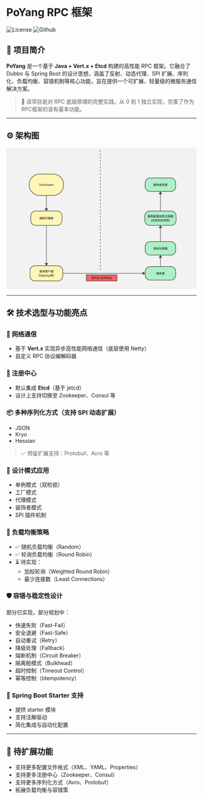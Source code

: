 # PoYang RPC 框架

![License](https://img.shields.io/github/license/alibaba/dubbo.svg)
![Github](https://img.shields.io/badge/Github-181717?style=plastic&logo=github&logoColor=white)

## 📌 项目简介

**PoYang** 是一个基于 **Java + Vert.x + Etcd** 构建的高性能 RPC 框架。它融合了 Dubbo 与 Spring Boot 的设计思想，涵盖了反射、动态代理、SPI 扩展、序列化、负载均衡、容错机制等核心功能，旨在提供一个可扩展、轻量级的微服务通信解决方案。

> 🧠 该项目是对 RPC 底层原理的完整实践，从 0 到 1 独立实现，完善了作为RPC框架的该有基本功能。

---

## ⚙️ 架构图

![架构图](./docs/tutorial.jpg)

---

## 🛠️ 技术选型与功能亮点

### 🔌 网络通信

- 基于 **Vert.x** 实现异步高性能网络通信（底层使用 Netty）
- 自定义 RPC 协议编解码器

### 🧭 注册中心

- 默认集成 **Etcd**（基于 jetcd）
- 设计上支持切换至 Zookeeper、Consul 等

### 📦 多种序列化方式（支持 SPI 动态扩展）

- JSON
- Kryo
- Hessian
> ✅ 预留扩展支持：Protobuf、Avro 等

### 🧱 设计模式应用

- 单例模式（双检锁）
- 工厂模式
- 代理模式
- 装饰者模式
- SPI 插件机制

### 🎯 负载均衡策略

- ✅ 随机负载均衡（Random）
- ✅ 轮询负载均衡（Round Robin）
- ⏳ 待实现：
  - 加权轮询（Weighted Round Robin）
  - 最少连接数（Least Connections）

### 🛡️ 容错与稳定性设计

部分已实现，部分规划中：

- 快速失败（Fast-Fail）
- 安全退避（Fast-Safe）
- 自动重试（Retry）
- 降级处理（Fallback）
- 熔断机制（Circuit Breaker）
- 隔离舱模式（Bulkhead）
- 超时控制（Timeout Control）
- 幂等控制（Idempotency）

### 🌱 Spring Boot Starter 支持

- 提供 starter 模块
- 支持注解驱动
- 简化集成与自动化配置

---

## 🔭 待扩展功能

- 支持更多配置文件格式（XML、YAML、Properties）
- 支持更多注册中心（Zookeeper、Consul）
- 支持更多序列化方式（Avro、Protobuf）
- 拓展负载均衡与容错策
